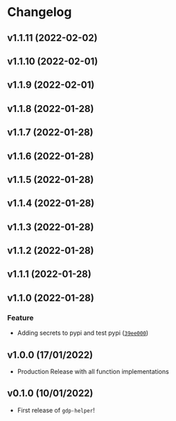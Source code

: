 # Changelog

<!--next-version-placeholder-->

## v1.1.11 (2022-02-02)


## v1.1.10 (2022-02-01)


## v1.1.9 (2022-02-01)


## v1.1.8 (2022-01-28)


## v1.1.7 (2022-01-28)


## v1.1.6 (2022-01-28)


## v1.1.5 (2022-01-28)


## v1.1.4 (2022-01-28)


## v1.1.3 (2022-01-28)


## v1.1.2 (2022-01-28)


## v1.1.1 (2022-01-28)


## v1.1.0 (2022-01-28)
### Feature
* Adding secrets to pypi and test pypi ([`39ee000`](https://github.com/UBC-MDS/gdphelper/commit/39ee0006d9f1a42e1fb67d40332ff0d98287591c))

## v1.0.0 (17/01/2022)

- Production Release with all function implementations

## v0.1.0 (10/01/2022)

- First release of `gdp-helper`!
